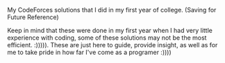 My CodeForces solutions that I did in my first year of college. (Saving for Future Reference)

Keep in mind that these were done in my first year when I had very little experience with coding, some of these solutions may not be the most efficient. :))))). 
These are just here to guide, provide insight, as well as for me to take pride in how far I've come as a programer :)))) 
